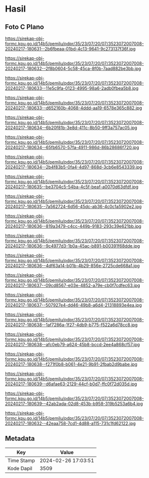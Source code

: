 # Hasil

## Foto C Plano

https://sirekap-obj-formc.kpu.go.id/14b5/pemilu/pdpr/35/23/07/20/07/3523072007008-20240217-180631--2b6fbeaa-01bd-4c13-9641-9c273137f36f.jpg

https://sirekap-obj-formc.kpu.go.id/14b5/pemilu/pdpr/35/23/07/20/07/3523072007008-20240217-180632--2f8b0604-5c58-45ca-8f0b-7aad882be3bb.jpg

https://sirekap-obj-formc.kpu.go.id/14b5/pemilu/pdpr/35/23/07/20/07/3523072007008-20240217-180633--11e5c9fa-0123-4995-98a6-2adb0fbea5b8.jpg

https://sirekap-obj-formc.kpu.go.id/14b5/pemilu/pdpr/35/23/07/20/07/3523072007008-20240217-180633--d652160b-4068-4ddd-aa19-6578e365c882.jpg

https://sirekap-obj-formc.kpu.go.id/14b5/pemilu/pdpr/35/23/07/20/07/3523072007008-20240217-180634--6b20f81b-3e8d-411c-8b50-9ff3a757ac05.jpg

https://sirekap-obj-formc.kpu.go.id/14b5/pemilu/pdpr/35/23/07/20/07/3523072007008-20240217-180634--65fb6570-57fa-4911-986d-86b28686f720.jpg

https://sirekap-obj-formc.kpu.go.id/14b5/pemilu/pdpr/35/23/07/20/07/3523072007008-20240217-180634--2b4f83b5-0fa4-4d97-868d-3cb6e8543339.jpg

https://sirekap-obj-formc.kpu.go.id/14b5/pemilu/pdpr/35/23/07/20/07/3523072007008-20240217-180635--be3704c5-54ba-4c5f-beaf-a0070d63dfdf.jpg

https://sirekap-obj-formc.kpu.go.id/14b5/pemilu/pdpr/35/23/07/20/07/3523072007008-20240217-180635--7a562724-6d56-45dc-ab36-4c0c1a5902e2.jpg

https://sirekap-obj-formc.kpu.go.id/14b5/pemilu/pdpr/35/23/07/20/07/3523072007008-20240217-180636--819a3479-c4cc-449b-9183-293c39e621bb.jpg

https://sirekap-obj-formc.kpu.go.id/14b5/pemilu/pdpr/35/23/07/20/07/3523072007008-20240217-180636--9c4977d3-1b0a-45ac-b891-b00391f68dde.jpg

https://sirekap-obj-formc.kpu.go.id/14b5/pemilu/pdpr/35/23/07/20/07/3523072007008-20240217-180636--4df63a14-b01b-4b29-856e-2725cde668a1.jpg

https://sirekap-obj-formc.kpu.go.id/14b5/pemilu/pdpr/35/23/07/20/07/3523072007008-20240217-180637--09cd8567-e03e-4852-a79e-cb0f7cdfec63.jpg

https://sirekap-obj-formc.kpu.go.id/14b5/pemilu/pdpr/35/23/07/20/07/3523072007008-20240217-180637--507927e4-dd46-49b8-a6d4-21318893e4ea.jpg

https://sirekap-obj-formc.kpu.go.id/14b5/pemilu/pdpr/35/23/07/20/07/3523072007008-20240217-180638--1af7286a-1f27-4db9-b775-f522a6d78cc8.jpg

https://sirekap-obj-formc.kpu.go.id/14b5/pemilu/pdpr/35/23/07/20/07/3523072007008-20240217-180638--afc0eb79-a624-45b8-bccd-2ee4a868cf57.jpg

https://sirekap-obj-formc.kpu.go.id/14b5/pemilu/pdpr/35/23/07/20/07/3523072007008-20240217-180638--f271f0b8-b061-4e21-9b91-2fbab2d9babe.jpg

https://sirekap-obj-formc.kpu.go.id/14b5/pemilu/pdpr/35/23/07/20/07/3523072007008-20240217-180639--d6afae63-2129-44cf-b0d7-ffc0f72d035d.jpg

https://sirekap-obj-formc.kpu.go.id/14b5/pemilu/pdpr/35/23/07/20/07/3523072007008-20240217-180639--42ab2ada-02d8-453b-b958-319b5253a6b4.jpg

https://sirekap-obj-formc.kpu.go.id/14b5/pemilu/pdpr/35/23/07/20/07/3523072007008-20240217-180632--42eaa758-7cd1-4d88-a115-731c1fd62122.jpg


## Metadata

| Key        | Value               |
| ---------- | ------------------- |
| Time Stamp | 2024-02-26 17:03:51 |
| Kode Dapil | 3509                |



